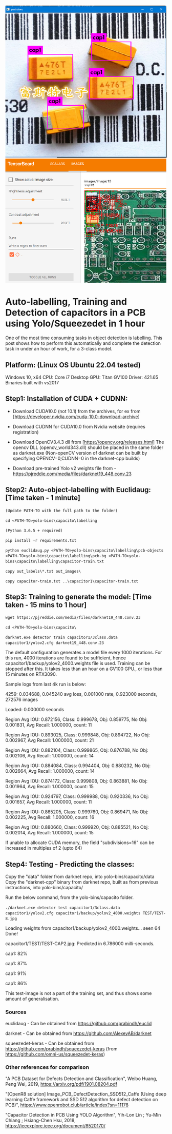 ![Prediction](https://github.com/prabindh/yolo-bins/blob/master/capacito/prediction-result.png)
![Prediction2](https://github.com/prabindh/yolo-bins/blob/master/capacito/prediction-result-squeezedet-keras.png)

# Auto-labelling, Training and Detection of capacitors in a PCB using Yolo/Squeezedet in 1 hour

One of the most time consuming tasks in object detection is labelling. 
This post shows how to perform this automatically and complete the detection task in under an hour of work, for a 3-class model.

## Platform: (Linux OS Ubuntu 22.04 tested)
Windows 10, x64
CPU: Core i7 Desktop
GPU: Titan GV100
Driver: 421.65
Binaries built with vs2017

## Step1: Installation of CUDA + CUDNN:
- Download CUDA10.0 (not 10.1) from the archives, for ex from [https://developer.nvidia.com/cuda-10.0-download-archive]
- Download CUDNN for CUDA10.0 from Nvidia website (requires registration)
- Download OpenCV3.4.3 dll from [https://opencv.org/releases.html]
The opencv DLL (opencv_world343.dll) should be placed in the same folder as darknet.exe
(Non-openCV version of darknet can be built by specifying OPENCV=0,CUDNN=0 in the darknet-cpp builds)

- Download pre-trained Yolo v2 weights file from - https://pjreddie.com/media/files/darknet19_448.conv.23

## Step2: Auto-object-labelling with Euclidaug: [Time taken - 1 minute]
`(Update PATH-TO with the full path to the folder)`

`cd <PATH-TO>yolo-bins\capacito\labelling`

`(Python 3.6.5 + required)`

`pip install -r requirements.txt`

`python euclidaug.py <PATH-TO>yolo-bins\capacito\labelling\pcb-objects <PATH-TO>yolo-bins\capacito\labelling\pcb-bg <PATH-TO>yolo-bins\capacito\labelling\capacitor-train.txt`

`copy out_labels\*.txt out_images\`

`copy capacitor-train.txt ..\capacitor1\capacitor-train.txt`

## Step3: Training to generate the model: [Time taken - 15 mins to 1 hour]

`wget https://pjreddie.com/media/files/darknet19_448.conv.23`

`cd <PATH-TO>yolo-bins\capacito\`

`darknet.exe detector train capacitor1/3class.data capacitor1/yolov2.cfg darknet19_448.conv.23`

The default configuration generates a model file every 1000 iterations. For this run, 4000 iterations are found to be sufficient, hence capacitor1/backup/yolov2_4000.weights file is used. Training can be stopped after this. It takes less than an hour on a GV100 GPU., or less than 15 minutes on RTX3090.

Sample logs from last 4k run is below:

   4259: 0.034688, 0.045240 avg loss, 0.001000 rate, 0.923000 seconds, 272576 images

Loaded: 0.000000 seconds

Region Avg IOU: 0.872156, Class: 0.999678, Obj: 0.859775, No Obj: 0.001831, Avg Recall: 1.000000,  count: 11

Region Avg IOU: 0.893025, Class: 0.999848, Obj: 0.894722, No Obj: 0.002967, Avg Recall: 1.000000,  count: 21

Region Avg IOU: 0.882104, Class: 0.999865, Obj: 0.876788, No Obj: 0.002106, Avg Recall: 1.000000,  count: 14

Region Avg IOU: 0.884084, Class: 0.994404, Obj: 0.880232, No Obj: 0.002664, Avg Recall: 1.000000,  count: 14

Region Avg IOU: 0.874172, Class: 0.999808, Obj: 0.863881, No Obj: 0.001964, Avg Recall: 1.000000,  count: 15

Region Avg IOU: 0.924797, Class: 0.999988, Obj: 0.920336, No Obj: 0.001657, Avg Recall: 1.000000,  count: 11

Region Avg IOU: 0.865205, Class: 0.999760, Obj: 0.869471, No Obj: 0.002225, Avg Recall: 1.000000,  count: 16

Region Avg IOU: 0.880660, Class: 0.999920, Obj: 0.885521, No Obj: 0.002014, Avg Recall: 1.000000,  count: 15

If unable to allocate CUDA memory, the field "subdivisions=16" can be increased in multiples of 2 (upto 64)

## Step4: Testing - Predicting the classes:

Copy the "data" folder from darknet repo, into yolo-bins/capacito/data
Copy the "darknet-cpp" binary from darknet repo, built as from previous instructions, into yolo-bins/capacito/

Run the below command, from the  yolo-bins/capacito folder.

`./darknet.exe detector test capacitor1/3class.data capacitor1/yolov2.cfg capacitor1/backup/yolov2_4000.weights TEST/TEST-8.jpg`



Loading weights from capacitor1/backup/yolov2_4000.weights...
 seen 64
Done!

capacitor1/TEST/TEST-CAP2.jpg: Predicted in 6.786000 milli-seconds.

cap1: 82%

cap1: 87%

cap1: 91%

cap1: 86%

This test-image is not a part of the training set, and thus shows some amount of generalisation.

### Sources
euclidaug - Can be obtained from https://github.com/prabindh/euclid

darknet - Can be obtained from https://github.com/AlexeyAB/darknet

squeezedet-keras - Can be obtained from https://github.com/prabindh/squeezedet-keras (from https://github.com/omni-us/squeezedet-keras)

### Other references for comparison

"A PCB Dataset for Defects Detection and Classification", Weibo Huang, Peng Wei, 2019, https://arxiv.org/pdf/1901.08204.pdf

"[OpenR8 solution] Image_PCB_DefectDetection_SSD512_Caffe (Using deep learning Caffe framework and SSD 512 algorithm for defect detection on PCB)", https://www.openrobot.club/article/index?sn=11178

"Capacitor Detection in PCB Using YOLO Algorithm", Yih-Lon Lin ; Yu-Min Chiang ; Hsiang-Chen Hsu, 2018,
https://ieeexplore.ieee.org/document/8520170/
